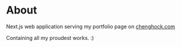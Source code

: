 # About
Next.js web application serving my portfolio page on [chenghock.com](https://chenghock.com)

Containing all my proudest works. :)
